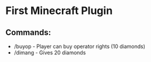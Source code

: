 # First Minecraft Plugin

## Commands:

* /buyop - Player can buy operator rights (10 diamonds)
* /dimang - Gives 20 diamonds